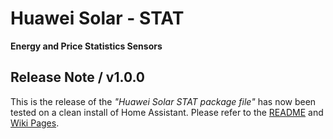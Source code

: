 # Huawei Solar - STAT

**Energy and Price Statistics Sensors**

## Release Note / v1.0.0

This is the release of the *"Huawei Solar STAT package file"* has now been tested on a clean install of Home Assistant. Please refer to the [README](https://github.com/JensenNick/huawei_solar_stat/blob/main/README.md) and [Wiki Pages](https://github.com/JensenNick/huawei_solar_stat/wiki).
